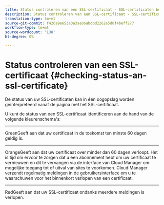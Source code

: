 ```yaml
---
title: Status controleren van een SSL-certificaat - SSL-certificaten beheren
description: Status controleren van een SSL-certificaat - SSL-certificaten beheren
translation-type: tm+mt
source-git-commit: f426a9a653a3a3ae06abdbd2262e5d8f4beff277
workflow-type: tm+mt
source-wordcount: '138'
ht-degree: 0%

---
```



# Status controleren van een SSL-certificaat {#checking-status-an-ssl-certificate}

De status van uw SSL-certificaten kan in één oogopslag worden geïnterpreteerd vanaf de pagina met het SSL-certificaat.

U kunt de status van een SSL-certificaat identificeren aan de hand van de volgende kleurenschema&#39;s:

* ****
GreenGeeft aan dat uw certificaat in de toekomst ten minste 60 dagen geldig is.

* ****
OrangeGeeft aan dat uw certificaat over minder dan 60 dagen verloopt. Het is tijd om ervoor te zorgen dat u een abonnement hebt om uw certificaat te vernieuwen en dit te vervangen via de interface van Cloud Manager om mogelijke toegang tot of uitval van sites te voorkomen. Cloud Manager verzendt regelmatig meldingen in de gebruikersinterface om u te waarschuwen voor het binnenkort verlopen van een certificaat.

* ****
RedGeeft aan dat uw SSL-certificaat ondanks meerdere meldingen is verlopen.